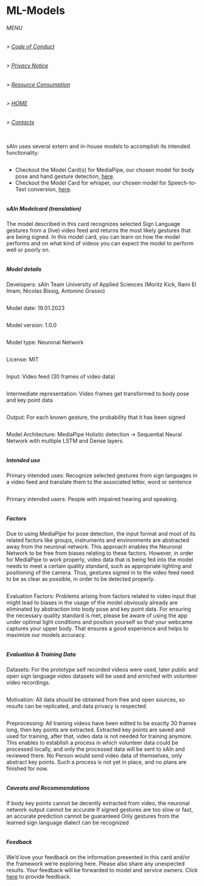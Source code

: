 # ML-Models

###### MENU

###### > [Code of Conduct](CODE_OF_CONDUCT.md)
###### > [Privacy Notice](PRIVACY_NOTICE.md)
###### > [Resource Consumption](RESOURCE_CONSUMPTION.md)
###### > [HOME](index.md)
###### > [Contacts](CONTACTS.md)

<pre>
</pre>

sAIn uses several extern and in-house models to accomplish its intended functionality:
<pre>
</pre>
- Checkout the Model Card(s) for MediaPipe, our chosen model for body pose and hand gesture detection, [here](https://google.github.io/mediapipe/solutions/models.html).
- Checkout the Model Card for whisper, our chosen model for Speech-to-Text conversion, [here](https://github.com/openai/whisper/blob/main/model-card.md).
<pre>
</pre>
##### sAIn Modelcard (translation)

The model described in this card recognizes selected Sign Language gestures from a (live) video feed and returns the most likely gestures that are being signed.
In this model card, you can learn on how the model performs and on what kind of videos you can expect the model to perform well or poorly on.
<pre>
</pre>
##### Model details
Developers: sAIn Team University of Applied Sciences (Moritz Kick, Rami El Imam, Nicolas Bissig, Antonino Grasso)
<pre></pre>
Model date: 19.01.2023
<pre></pre>
Model version: 1.0.0
<pre></pre>
Model type: Neuronal Network
<pre></pre>
License: MIT
<pre></pre>
Input: Video feed (30 frames of video data)
<pre></pre>
Intermediate representation: Video frames get transformed to body pose and key point data
<pre></pre>
Output: For each known gesture, the probability that it has been signed
<pre></pre>
Model Architecture: MediaPipe Holistic detection → Sequential Neural Network with multiple LSTM and Dense layers.

<pre>
</pre>

##### Intended use
Primary intended uses: Recognize selected gestures from sign languages in a video feed and translate them to the associated letter, word or sentence
<pre></pre>
Primary intended users: People with impaired hearing and speaking. 

<pre>
</pre>

##### Factors
Due to using MediaPipe for pose detection, the input format and most of its related factors like groups, instruments and environments are abstracted away from the neuronal network. This approach enables the Neuronal Network to be free from biases relating to these factors. However, in order for MediaPipe to work properly, video data that is being fed into the model needs to meet a certain quality standard, such as appropriate lighting and positioning of the camera. Thus, gestures signed in to the video feed need to be as clear as possible, in order to be detected properly.
<pre></pre>
Evaluation Factors: Problems arising from factors related to video input that might lead to biases in the usage of the model obviously already are eliminated by abstraction into body pose and key point data. For ensuring the necessary quality standard is met, please be aware of using the app under optimal light conditions and position yourself so that your webcame captures your upper body. That ensures a good experience and helps to maximize our models accuracy.

<pre>
</pre>

##### Evaluation & Training Data
Datasets: For the prototype self recorded videos were used, later public and open sign language video datasets will be used and enriched with volunteer video recordings. 
<pre></pre>
Motivation: All data should be obtained from free and open sources, so results can be replicated, and data privacy is respected.
<pre></pre>
Preprocessing: All training videos have been edited to be exactly 30 frames long, then key points are extracted. Extracted key points are saved and used for training, after that, video data is not needed for training anymore. This enables to establish a process in which volunteer data could be processed locally, and only the processed data will be sent to sAIn and reviewed there. No Person would send video data of themselves, only abstract key points. Such a process is not yet in place, and no plans are finished for now.

<pre>
</pre>

##### Caveats and Recommendations
If body key points cannot be decently extracted from video, the neuronal network output cannot be accurate
If signed gestures are too slow or fast, an accurate prediction cannot be guaranteed
Only gestures from the learned sign language dialect can be recognized

<pre>
</pre>

##### Feedback
We’d love your feedback on the information presented in this card and/or the framework we’re exploring here. Please also share any unexpected results. Your feedback will be forwarded to model and service owners. 
Click [here](https://github.com/hm-sAIn/sAIn/issues) to provide feedback. 

